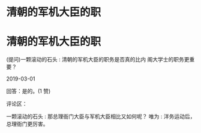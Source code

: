 # 清朝的军机大臣的职

# 清朝的军机大臣的职

(提问)一颗滚动的石头 : 清朝的军机大臣的职务是否真的比内 阁大学士的职务更重要？

2019-03-01

回答：是的。(1 赞)

评论区：

一颗滚动的石头 : 那总理衙门大臣与军机大臣相比又如何呢？ 唯为 : 洋务运动后，总理衙门更厉害。